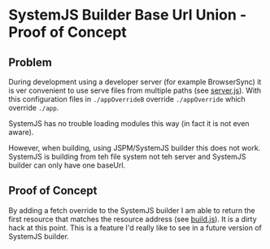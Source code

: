 # SystemJS Builder Base Url Union - Proof of Concept

## Problem

During development using a developer server (for example BrowserSync) it is ver convenient to use serve files from multiple paths (see [server.js](server.js)).  With this configuration files in `./appOverrideB` override `./appOverride` which override `./app`.

SystemJS has no trouble loading modules this way (in fact it is not even aware).

However, when building, using JSPM/SystemJS builder this does not work.  SystemJS is building from teh file system not teh server and SystemJS builder can only have one baseUrl.

## Proof of Concept

By adding a fetch override to the SystemJS builder I am able to return the first resource that matches the resource address (see [build.js](build.js)).  It is a dirty hack at this point.  This is a feature I'd really like to see in a future version of SystemJS builder.
